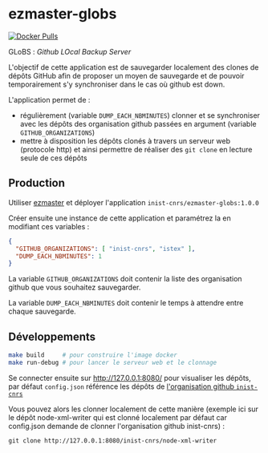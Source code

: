 # ezmaster-globs
[![Docker Pulls](https://img.shields.io/docker/pulls/inistcnrs/ezmaster-globs.svg)](https://registry.hub.docker.com/u/inistcnrs/ezmaster-globs/)

GLoBS : *Github LOcal Backup Server*

L'objectif de cette application est de sauvegarder localement des clones de dépôts GitHub afin de proposer un moyen de sauvegarde et de pouvoir temporairement s'y synchroniser dans le cas où github est down.

L'application permet de :

- régulièrement (variable `DUMP_EACH_NBMINUTES`) clonner et se synchroniser avec les dépôts des organisation github passées en argument (variable `GITHUB_ORGANIZATIONS`)
- mettre à disposition les dépôts clonés à travers un serveur web (protocole http) et ainsi permettre de réaliser des `git clone` en lecture seule de ces dépôts

## Production

Utiliser [ezmaster](https://github.com/Inist-CNRS/ezmaster) et déployer l'application `inist-cnrs/ezmaster-globs:1.0.0`

Créer ensuite une instance de cette application et paramétrez la en modifiant ces variables :

```json
{
  "GITHUB_ORGANIZATIONS": [ "inist-cnrs", "istex" ],
  "DUMP_EACH_NBMINUTES": 1
}
```

La variable `GITHUB_ORGANIZATIONS` doit contenir la liste des organisation github que vous souhaitez sauvegarder.

La variable `DUMP_EACH_NBMINUTES` doit contenir le temps à attendre entre chaque sauvegarde.

## Développements

```bash
make build     # pour construire l'image docker
make run-debug # pour lancer le serveur web et le clonnage
```

Se connecter ensuite sur http://127.0.0.1:8080/ pour visualiser les dépôts, par défaut `config.json` référence les dépôts de [l'organisation github `inist-cnrs`](https://github.com/Inist-CNRS/)

Vous pouvez alors les clonner localement de cette manière (exemple ici sur le dépôt node-xml-writer qui est clonné localement par défaut car config.json demande de clonner l'organisation github inist-cnrs) :

```
git clone http://127.0.0.1:8080/inist-cnrs/node-xml-writer
```

